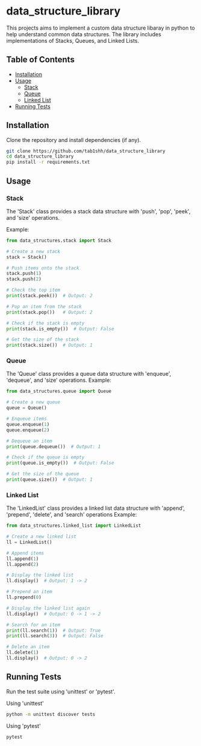 # data_structure_library

This projects aims to implement a custom data structure libaray in python to help understand common data structures. The library includes implementations of Stacks, Queues, and Linked Lists.

## Table of Contents

- [Installation](#installation)
- [Usage](#usage)
  - [Stack](#stack)
  - [Queue](#queue)
  - [Linked List](#linked-list)
- [Running Tests](#running-tests)

## Installation

Clone the repository and install dependencies (if any).
```bash
git clone https://github.com/tab1shh/data_structure_library
cd data_structure_library
pip install -r requirements.txt
```

## Usage
### Stack
The 'Stack' class provides a stack data structure with 'push', 'pop', 'peek', and 'size' operations.

Example:
```python
from data_structures.stack import Stack

# Create a new stack
stack = Stack()

# Push items onto the stack
stack.push(1)
stack.push(2)

# Check the top item
print(stack.peek())  # Output: 2

# Pop an item from the stack
print(stack.pop())   # Output: 2

# Check if the stack is empty
print(stack.is_empty())  # Output: False

# Get the size of the stack
print(stack.size())  # Output: 1
```

### Queue
The 'Queue' class provides a queue data structure with 'enqueue', 'dequeue', and 'size' operations.
Example:
```python
from data_structures.queue import Queue

# Create a new queue
queue = Queue()

# Enqueue items
queue.enqueue(1)
queue.enqueue(2)

# Dequeue an item
print(queue.dequeue())  # Output: 1

# Check if the queue is empty
print(queue.is_empty())  # Output: False

# Get the size of the queue
print(queue.size())  # Output: 1
```

### Linked List
The 'LinkedList' class provides a linked list data structure with 'append', 'prepend', 'delete', and 'search' operations
Example:
```python
from data_structures.linked_list import LinkedList

# Create a new linked list
ll = LinkedList()

# Append items
ll.append(1)
ll.append(2)

# Display the linked list
ll.display()  # Output: 1 -> 2

# Prepend an item
ll.prepend(0)

# Display the linked list again
ll.display()  # Output: 0 -> 1 -> 2

# Search for an item
print(ll.search(1))  # Output: True
print(ll.search(3))  # Output: False

# Delete an item
ll.delete(1)
ll.display()  # Output: 0 -> 2
```

## Running Tests
Run the test suite using 'unittest' or 'pytest'.

Using 'unittest'
```bash
python -m unittest discover tests
```

Using 'pytest'
```bash
pytest
```

